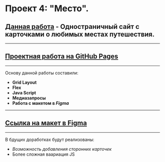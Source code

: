 # Проект 4: "Место". 
## [Данная работа](./index.html) - Одностраничный сайт с карточками о любимых местах путешествия.
___
## [Проектная работа на GitHub Pages](https://desonnit.github.io/mesto/)
___
Основу данной работы составили:
* **Grid Layout** 
* **Flex**
* **Java Script** 
* **Медиазапросы**
* **Работа с макетом в *Figma***
___
## [Ссылка на макет в Figma](https://www.figma.com/file/2cn9N9jSkmxD84oJik7xL7/JavaScript.-Sprint-4?node-id=0%3A1)
___
В бдущих доработках будут реализованы:
* *Возможность добавления сторонних карточек*
* Более сложная ваариация JS
